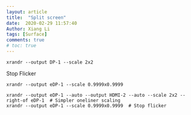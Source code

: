 ```yaml
---
layout: article
title:  "Split screen"
date:  2020-02-29 11:57:40
Author: Xiang Li
tags: [Surface]
comments: true
# toc: true
---
```


```
xrandr --output DP-1 --scale 2x2
```
Stop Flicker
```
xrandr --output eDP-1 --scale 0.9999x0.9999
```
```
xrandr --output eDP-1 --auto --output HDMI-2 --auto --scale 2x2 --right-of eDP-1  # Simpler oneliner scaling
xrandr --output eDP-1 --scale 0.9999x0.9999  # Stop flicker
```
<!--more-->
